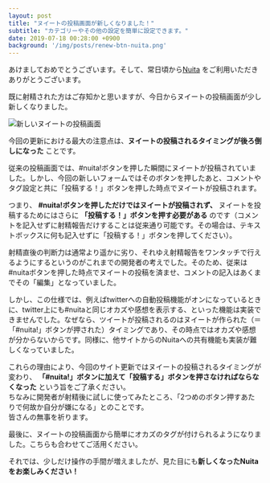 ```yaml
---
layout: post
title: "ヌイートの投稿画面が新しくなりました！"
subtitle: "カテゴリーやその他の設定を簡単に設定できます。"
date: 2019-07-18 00:28:00 +0900
background: '/img/posts/renew-btn-nuita.png'
---
```


あけましておめでとうございます。そして、常日頃から[Nuita](https://nuita.net) をご利用いただきありがとうございます。

既に射精された方はご存知かと思いますが、今日からヌイートの投稿画面が少し新しくなりました。

![新しいヌイートの投稿画面]({{site.baseurl}}img/content/renew_btn_nuita.png)

今回の更新における最大の注意点は、**ヌイートの投稿されるタイミングが後ろ倒しになった**
ことです。  

従来の投稿画面では、#nuita!ボタンを押した瞬間にヌイートが投稿されていました。しかし、今回の新しいフォームではそのボタンを押したあと、コメントやタグ設定と共に「投稿する！」ボタンを押した時点でヌイートが投稿されます。  

つまり、
**#nuita!ボタンを押しただけではヌイートが投稿されず、**
ヌイートを投稿するためにはさらに
**「投稿する！」ボタンを押す必要がある**
のです（コメントを記入せずに射精報告だけすることは従来通り可能です。その場合は、テキストボックスに何も記入せずに「投稿する！」ボタンを押してください）。

射精直後の判断力は通常より遥かに劣り、それゆえ射精報告をワンタッチで行えるようにするというのがこれまでの開発者の考えでした。そのため、従来は#nuitaボタンを押した時点でヌイートの投稿を済ませ、コメントの記入はあくまでその「編集」となっていました。

しかし、この仕様では、例えばtwitterへの自動投稿機能がオンになっているときに、twitter上にも#nuitaと同じオカズや感想を表示する、といった機能は実装できませんでした。なぜなら、ツイートが投稿されるのはヌイートが作られた（＝「#nuita!」ボタンが押された）タイミングであり、その時点ではオカズや感想が分からないからです。同様に、他サイトからのNuitaへの共有機能も実装が難しくなっていました。

これらの理由により、今回のサイト更新ではヌイートの投稿されるタイミングが変わり、
**「#nuita!」ボタンに加えて「投稿する」ボタンを押さなければならなくなった**
という旨をご了承ください。  
ちなみに開発者が射精後に試しに使ってみたところ、「2つめのボタン押すあたりで何故か自分が嫌になる」とのことです。  
皆さんの無事を祈ります。

最後に、ヌイートの投稿画面から簡単にオカズのタグが付けられるようになりました。こちらも合わせてご活用ください。

それでは、少しだけ操作の手間が増えましたが、見た目にも**新しくなったNuitaをお楽しみください！**
